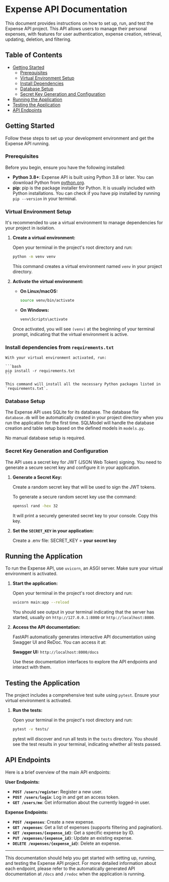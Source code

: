 # Expense API Documentation

This document provides instructions on how to set up, run, and test the Expense API project. This API allows users to manage their personal expenses, with features for user authentication, expense creation, retrieval, updating, deletion, and filtering.

## Table of Contents

*   [Getting Started](#getting-started)
    *   [Prerequisites](#prerequisites)
    *   [Virtual Environment Setup](#virtual-environment-setup)
    *   [Install Dependencies](#install-dependencies)
    *   [Database Setup](#database-setup)
    *   [Secret Key Generation and Configuration](#secret-key-generation-and-configuration)
*   [Running the Application](#running-the-application)
*   [Testing the Application](#testing-the-application)
*   [API Endpoints](#api-endpoints)

## Getting Started

Follow these steps to set up your development environment and get the Expense API running.

### Prerequisites

Before you begin, ensure you have the following installed:

*   **Python 3.8+**:  Expense API is built using Python 3.8 or later. You can download Python from [python.org](https://www.python.org/downloads/).
*   **pip**:  pip is the package installer for Python. It is usually included with Python installations. You can check if you have pip installed by running `pip --version` in your terminal.

### Virtual Environment Setup

It's recommended to use a virtual environment to manage dependencies for your project in isolation.

1.  **Create a virtual environment:**

    Open your terminal in the project's root directory and run:

    ```bash
    python -m venv venv
    ```

    This command creates a virtual environment named `venv` in your project directory.

2.  **Activate the virtual environment:**

    *   **On Linux/macOS:**

        ```bash
        source venv/bin/activate
        ```

    *   **On Windows:**

        ```bash
        venv\Scripts\activate
        ```

    Once activated, you will see `(venv)` at the beginning of your terminal prompt, indicating that the virtual environment is active.

### Install dependencies from `requirements.txt`

    With your virtual environment activated, run:

    ```bash
    pip install -r requirements.txt
    ```

    This command will install all the necessary Python packages listed in `requirements.txt`.

### Database Setup

The Expense API uses SQLite for its database. The database file `database.db` will be automatically created in your project directory when you run the application for the first time.  SQLModel will handle the database creation and table setup based on the defined models in `models.py`.

No manual database setup is required.

### Secret Key Generation and Configuration

The API uses a secret key for JWT (JSON Web Token) signing. You need to generate a secure secret key and configure it in your application.

1.  **Generate a Secret Key:**

    Create a random secret key that will be used to sign the JWT tokens.

    To generate a secure random secret key use the command:

    ```bash
    openssl rand -hex 32
    ```

    It will print a securely generated secret key to your console. Copy this key.

2.  **Set the `SECRET_KEY` in your application:**

    Create a .env file:
    SECRET_KEY = **your secret key**

## Running the Application

To run the Expense API, use `uvicorn`, an ASGI server. Make sure your virtual environment is activated.

1.  **Start the application:**

    Open your terminal in the project's root directory and run:

    ```bash
    uvicorn main:app --reload
    ```

    You should see output in your terminal indicating that the server has started, usually on `http://127.0.0.1:8000` or `http://localhost:8000`.

2.  **Access the API documentation:**

    FastAPI automatically generates interactive API documentation using Swagger UI and ReDoc. You can access it at:

    **Swagger UI:**  `http://localhost:8000/docs`

    Use these documentation interfaces to explore the API endpoints and interact with them.

## Testing the Application

The project includes a comprehensive test suite using `pytest`. Ensure your virtual environment is activated.

1.  **Run the tests:**

    Open your terminal in the project's root directory and run:

    ```bash
    pytest -v tests/
    ```

    pytest will discover and run all tests in the `tests` directory. You should see the test results in your terminal, indicating whether all tests passed.

## API Endpoints

Here is a brief overview of the main API endpoints:

**User Endpoints:**

*   **`POST /users/register`**: Register a new user.
*   **`POST /users/login`**: Log in and get an access token.
*   **`GET /users/me`**: Get information about the currently logged-in user.

**Expense Endpoints:**

*   **`POST /expenses`**: Create a new expense.
*   **`GET /expenses`**: Get a list of expenses (supports filtering and pagination).
*   **`GET /expenses/{expense_id}`**: Get a specific expense by ID.
*   **`PUT /expenses/{expense_id}`**: Update an existing expense.
*   **`DELETE /expenses/{expense_id}`**: Delete an expense.

---

This documentation should help you get started with setting up, running, and testing the Expense API project. For more detailed information about each endpoint, please refer to the automatically generated API documentation at `/docs` and `/redoc` when the application is running.